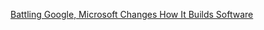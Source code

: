 <a href="http://online.wsj.com/article/0,,SB112743680328349448,00.html" target="_blank" class="broken_link">Battling Google, Microsoft Changes How It Builds Software</a>